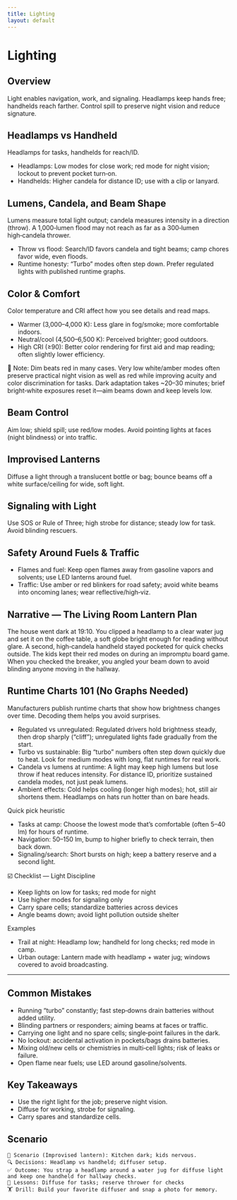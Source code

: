 ```yaml
---
title: Lighting
layout: default
---
```


# Lighting

## Overview
Light enables navigation, work, and signaling. Headlamps keep hands free; handhelds reach farther. Control spill to preserve night vision and reduce signature.

## Headlamps vs Handheld
Headlamps for tasks, handhelds for reach/ID.

- Headlamps: Low modes for close work; red mode for night vision; lockout to prevent pocket turn‑on.
- Handhelds: Higher candela for distance ID; use with a clip or lanyard.

## Lumens, Candela, and Beam Shape
Lumens measure total light output; candela measures intensity in a direction (throw). A 1,000‑lumen flood may not reach as far as a 300‑lumen high‑candela thrower.

- Throw vs flood: Search/ID favors candela and tight beams; camp chores favor wide, even floods.
- Runtime honesty: “Turbo” modes often step down. Prefer regulated lights with published runtime graphs.

## Color & Comfort
Color temperature and CRI affect how you see details and read maps.

- Warmer (3,000–4,000 K): Less glare in fog/smoke; more comfortable indoors.
- Neutral/cool (4,500–6,500 K): Perceived brighter; good outdoors.
- High CRI (≥90): Better color rendering for first aid and map reading; often slightly lower efficiency.

📝 Note: Dim beats red in many cases. Very low white/amber modes often preserve practical night vision as well as red while improving acuity and color discrimination for tasks. Dark adaptation takes ~20–30 minutes; brief bright‑white exposures reset it—aim beams down and keep levels low.

## Beam Control
Aim low; shield spill; use red/low modes. Avoid pointing lights at faces (night blindness) or into traffic.

## Improvised Lanterns
Diffuse a light through a translucent bottle or bag; bounce beams off a white surface/ceiling for wide, soft light.

## Signaling with Light
Use SOS or Rule of Three; high strobe for distance; steady low for task. Avoid blinding rescuers.

## Safety Around Fuels & Traffic
- Flames and fuel: Keep open flames away from gasoline vapors and solvents; use LED lanterns around fuel.
- Traffic: Use amber or red blinkers for road safety; avoid white beams into oncoming lanes; wear reflective/high‑viz.

## Narrative — The Living Room Lantern Plan
The house went dark at 19:10. You clipped a headlamp to a clear water jug and set it on the coffee table, a soft globe bright enough for reading without glare. A second, high‑candela handheld stayed pocketed for quick checks outside. The kids kept their red modes on during an impromptu board game. When you checked the breaker, you angled your beam down to avoid blinding anyone moving in the hallway.

## Runtime Charts 101 (No Graphs Needed)
Manufacturers publish runtime charts that show how brightness changes over time. Decoding them helps you avoid surprises.

- Regulated vs unregulated: Regulated drivers hold brightness steady, then drop sharply (“cliff”); unregulated lights fade gradually from the start.
- Turbo vs sustainable: Big “turbo” numbers often step down quickly due to heat. Look for medium modes with long, flat runtimes for real work.
- Candela vs lumens at runtime: A light may keep high lumens but lose throw if heat reduces intensity. For distance ID, prioritize sustained candela modes, not just peak lumens.
- Ambient effects: Cold helps cooling (longer high modes); hot, still air shortens them. Headlamps on hats run hotter than on bare heads.

Quick pick heuristic
- Tasks at camp: Choose the lowest mode that’s comfortable (often 5–40 lm) for hours of runtime.
- Navigation: 50–150 lm, bump to higher briefly to check terrain, then back down.
- Signaling/search: Short bursts on high; keep a battery reserve and a second light.

☑️ Checklist — Light Discipline
- Keep lights on low for tasks; red mode for night
- Use higher modes for signaling only
- Carry spare cells; standardize batteries across devices
- Angle beams down; avoid light pollution outside shelter

Examples
- Trail at night: Headlamp low; handheld for long checks; red mode in camp.
- Urban outage: Lantern made with headlamp + water jug; windows covered to avoid broadcasting.

---

## Common Mistakes
- Running “turbo” constantly; fast step‑downs drain batteries without added utility.
- Blinding partners or responders; aiming beams at faces or traffic.
- Carrying one light and no spare cells; single‑point failures in the dark.
- No lockout: accidental activation in pockets/bags drains batteries.
- Mixing old/new cells or chemistries in multi‑cell lights; risk of leaks or failure.
- Open flame near fuels; use LED around gasoline/solvents.

## Key Takeaways
- Use the right light for the job; preserve night vision.
- Diffuse for working, strobe for signaling.
- Carry spares and standardize cells.

## Scenario

```
🧭 Scenario (Improvised lantern): Kitchen dark; kids nervous.
🔍 Decisions: Headlamp vs handheld; diffuser setup.
✅ Outcome: You strap a headlamp around a water jug for diffuse light and keep one handheld for hallway checks.
🧠 Lessons: Diffuse for tasks; reserve thrower for checks
🏋️ Drill: Build your favorite diffuser and snap a photo for memory.
```
